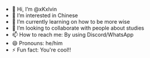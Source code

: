 - 👋 Hi, I’m @xKxlvin
- 👀 I’m interested in Chinese
- 🌱 I’m currently learning on how to be more wise
- 💞️ I’m looking to collaborate with people about studies
- 📫 How to reach me: By using Discord/WhatsApp
- 😄 Pronouns: he/him
- ⚡ Fun fact: You're cool!!

<!---
xKxlvin/xKxlvin is a ✨ special ✨ repository because its `README.md` (this file) appears on your GitHub profile.
You can click the Preview link to take a look at your changes.
--->
